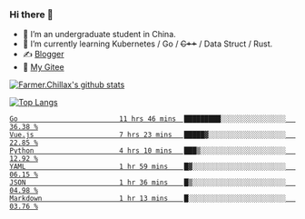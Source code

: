 ### Hi there 👋

- 🔭 I’m an undergraduate student in China.
- 🌱 I’m currently learning Kubernetes / Go / ~~C++~~ / Data Struct / Rust.
- ✍️ [Blogger](https://blog.farmer233.top)
- 🤔 [My Gitee](https://gitee.com/Farmer-chong)


[![Farmer.Chillax's github stats](https://github-readme-stats.vercel.app/api?username=FarmerChillax)](https://github.com/anuraghazra/github-readme-stats)

[![Top Langs](https://github-readme-stats.vercel.app/api/top-langs/?username=FarmerChillax&layout=compact&hide=html,css,javascript)](https://github.com/anuraghazra/github-readme-stats)

<p>
  <a href="https://wakatime.com/@Farmer">
        <!--START_SECTION:waka-->

```text
Go                         11 hrs 46 mins  █████████░░░░░░░░░░░░░░░░   36.38 %
Vue.js                     7 hrs 23 mins   █████▓░░░░░░░░░░░░░░░░░░░   22.85 %
Python                     4 hrs 10 mins   ███▒░░░░░░░░░░░░░░░░░░░░░   12.92 %
YAML                       1 hr 59 mins    █▓░░░░░░░░░░░░░░░░░░░░░░░   06.15 %
JSON                       1 hr 36 mins    █▒░░░░░░░░░░░░░░░░░░░░░░░   04.98 %
Markdown                   1 hr 13 mins    █░░░░░░░░░░░░░░░░░░░░░░░░   03.76 %
```

<!--END_SECTION:waka-->
  </a>
</p>

<!--
**Farmer-chong/Farmer-chong** is a ✨ _special_ ✨ repository because its `README.md` (this file) appears on your GitHub profile.

Here are some ideas to get you started:

- 🔭 I’m currently working on ...
- 🌱 I’m currently learning ...
- 👯 I’m looking to collaborate on ...
- 🤔 I’m looking for help with ...
- 💬 Ask me about ...
- 📫 How to reach me: ...
- 😄 Pronouns: ...
- ⚡ Fun fact: ...
-->
